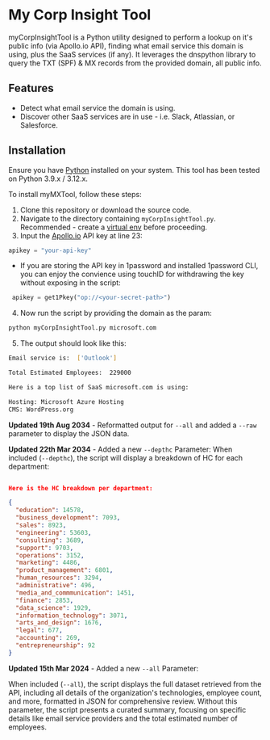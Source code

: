 # My Corp Insight Tool
myCorpInsightTool is a Python utility designed to perform a lookup on it's public info (via Apollo.io API), finding what email service this domain is using, plus the SaaS services (if any).
It leverages the dnspython library to query the TXT (SPF) & MX records from the provided domain, all public info. 

## Features
- Detect what email service the domain is using.
- Discover other SaaS services are in use - i.e. Slack, Atlassian, or Salesforce. 

## Installation

Ensure you have [Python](https://www.python.org/downloads/) installed on your system. This tool has been tested on Python 3.9.x / 3.12.x.

To install myMXTool, follow these steps:
1. Clone this repository or download the source code. 
2. Navigate to the directory containing `myCorpInsightTool.py`. Recommended - create a [virtual env](https://docs.python.org/3/library/venv.html) before proceeding. 
3. Input the [Apollo.io](https://www.apollo.io/product/api) API key at line 23:
```py
apikey = "your-api-key"
```


* If you are storing the API key in 1password and installed 1password CLI, you can enjoy the convience using touchID for withdrawing the key without exposing in the script:
```py
 apikey = get1Pkey("op://<your-secret-path>")
```

4. Now run the script by providing the domain as the param:
```sh
python myCorpInsightTool.py microsoft.com  
```
5. The output should look like this:
```sh
Email service is:  ['Outlook']

Total Estimated Employees:  229000

Here is a top list of SaaS microsoft.com is using:

Hosting: Microsoft Azure Hosting
CMS: WordPress.org

```
**Updated 19th Aug 2034** - Reformatted output for `--all` and added a `--raw` parameter to display the JSON data. 


**Updated 22th Mar 2034** - Added a new `--depthc` Parameter:
When included (`--depthc`), the script will display a breakdown of HC for each department:
```json

Here is the HC breakdown per department:

{
  "education": 14578,
  "business_development": 7093,
  "sales": 8923,
  "engineering": 53603,
  "consulting": 3689,
  "support": 9703,
  "operations": 3152,
  "marketing": 4486,
  "product_management": 6801,
  "human_resources": 3294,
  "administrative": 496,
  "media_and_commmunication": 1451,
  "finance": 2853,
  "data_science": 1929,
  "information_technology": 3071,
  "arts_and_design": 1676,
  "legal": 677,
  "accounting": 269,
  "entrepreneurship": 92
}

```
**Updated 15th Mar 2024** - Added a new `--all` Parameter:

When included (`--all`), the script displays the full dataset retrieved from the API, including all details of the organization's technologies, employee count, and more, formatted in JSON for comprehensive review. Without this parameter, the script presents a curated summary, focusing on specific details like email service providers and the total estimated number of employees.
